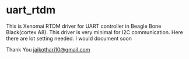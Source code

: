 # uart_rtdm
This is Xenomai RTDM driver for UART controller in Beagle Bone Black(cortex A8). This driver is very minimal for I2C communication. 
Here there are lot setting needed. I would document soon

Thank You
jaikothari10@gmail.com
